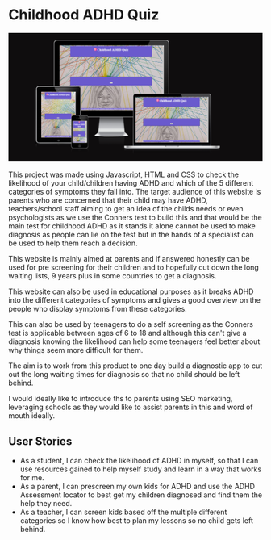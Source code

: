 # Childhood ADHD Quiz

![Am I Responsive](assets/screenshots/am-i-responsive.png)

This project was made using Javascript, HTML and CSS to check the likelihood of your child/children having ADHD and which of the 5 different categories of symptoms they fall into. The target audience of this website is parents who are concerned that their child may have ADHD, teachers/school staff aiming to get an idea of the childs needs or even psychologists as we use the Conners test to build this and that would be the main test for childhood ADHD as it stands it alone cannot be used to make diagnosis as people can lie on the test but in the hands of a specialist can be used to help them reach a decision.

This website is mainly aimed at parents and if answered honestly can be used for pre screening for their children and to hopefully cut down the long waiting lists, 9 years plus in some countries to get a diagnosis.

This website can also be used in educational purposes as it breaks ADHD into the different categories of symptoms and gives a good overview on the people who display symptoms from these categories.

This can also be used by teenagers to do a self screening as the Conners test is applicable between ages of 6 to 18 and although this can't give a diagnosis knowing the likelihood can help some teenagers feel better about why things seem more difficult for them.

The aim is to work from this product to one day build a diagnostic app to cut out the long waiting times for diagnosis so that no child should be left behind.

I would ideally like to introduce ths to parents using SEO marketing, leveraging schools as they would like to assist parents in this and word of mouth ideally.

## User Stories

- As a student, I can check the likelihood of ADHD in myself, so that I can use resources gained to help myself study and learn in a way that works for me.
- As a parent, I can prescreen my own kids for ADHD and use the ADHD Assessment locator to best get my children diagnosed and find them the help they need.
- As a teacher, I can screen kids based off the multiple different categories so I know how best to plan my lessons so no child gets left behind.
